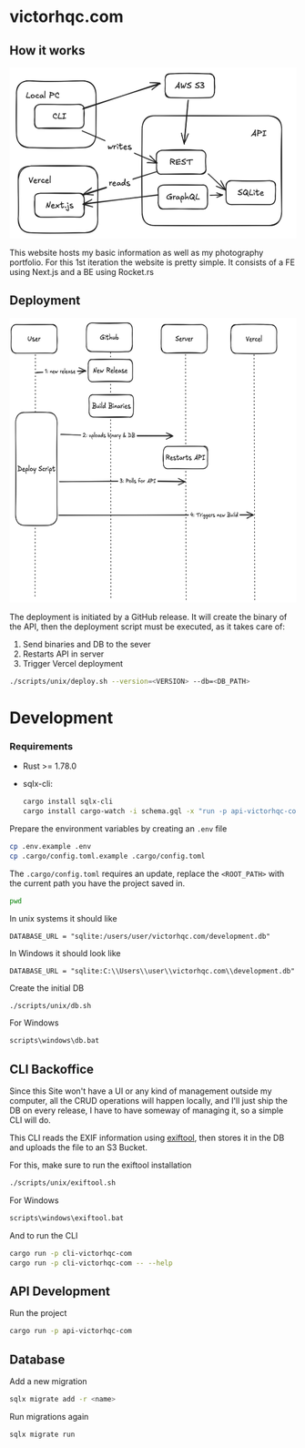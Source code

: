 # victorhqc.com

## How it works

<img src="screenshots/architecture.png" height="300" />

This website hosts my basic information as well as my photography portfolio.
For this 1st iteration the website is pretty simple. It consists of a FE using
Next.js and a BE using Rocket.rs

## Deployment

<img src="./screenshots/deployment.png" height="500" />

The deployment is initiated by a GitHub release. It will create the binary of
the API, then the deployment script must be executed, as it takes care of:

1. Send binaries and DB to the sever
2. Restarts API in server
3. Trigger Vercel deployment

```sh
./scripts/unix/deploy.sh --version=<VERSION> --db=<DB_PATH>
```

# Development

### Requirements

- Rust >= 1.78.0
- sqlx-cli:

  ```sh
  cargo install sqlx-cli
  cargo install cargo-watch -i schema.gql -x "run -p api-victorhqc-com"
  ```

Prepare the environment variables by creating an `.env` file

```sh
cp .env.example .env
cp .cargo/config.toml.example .cargo/config.toml 
```

The `.cargo/config.toml` requires an update, replace the `<ROOT_PATH>` with the
current path you have the project saved in.

```sh
pwd
```

In unix systems it should like

```
DATABASE_URL = "sqlite:/users/user/victorhqc.com/development.db"
```

In Windows it should look like

```
DATABASE_URL = "sqlite:C:\\Users\\user\\victorhqc.com\\development.db"
```

Create the initial DB

```sh
./scripts/unix/db.sh
```

For Windows

```bat
scripts\windows\db.bat
```

## CLI Backoffice

Since this Site won't have a UI or any kind of management outside my computer,
all the CRUD operations will happen locally, and I'll just ship the DB on every
release, I have to have someway of managing it, so a simple CLI will do.

This CLI reads the EXIF information using [exiftool](https://exiftool.org/),
then stores it in the DB and uploads the file to an S3 Bucket.

For this, make sure to run the exiftool installation

```sh
./scripts/unix/exiftool.sh
```

For Windows

```bat
scripts\windows\exiftool.bat
```

And to run the CLI

```sh
cargo run -p cli-victorhqc-com
cargo run -p cli-victorhqc-com -- --help
```

## API Development

Run the project

```sh
cargo run -p api-victorhqc-com
```

## Database

Add a new migration

```sh
sqlx migrate add -r <name>
```

Run migrations again

```sh
sqlx migrate run
```
